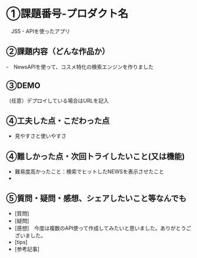 # ①課題番号-プロダクト名
　JS5 - APIを使ったアプリ

## ②課題内容（どんな作品か）
-　NewsAPIを使って、コスメ特化の検索エンジンを作りました

## ③DEMO
（任意）デプロイしている場合はURLを記入

## ④工夫した点・こだわった点
- 見やすさと使いやすさ

## ④難しかった点・次回トライしたいこと(又は機能)
- 難易度高かったこと：検索でヒットしたNEWSを表示させたこと
-

## ⑤質問・疑問・感想、シェアしたいこと等なんでも
- [質問]
- [疑問]
- [感想]　今度は複数のAPI使って作成してみたいと思いました。ありがとうございました。
- [tips]
- [参考記事]
